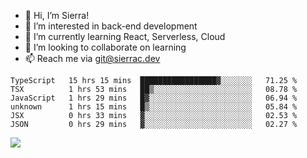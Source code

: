 - 👋 Hi, I’m Sierra!
- 👀 I’m interested in back-end development
- 🌱 I’m currently learning React, Serverless, Cloud
- 💞️ I’m looking to collaborate on learning
- 📫 Reach me via git@sierrac.dev

<!--START_SECTION:waka-->

```text
TypeScript   15 hrs 15 mins  █████████████████▓░░░░░░░   71.25 %
TSX          1 hrs 53 mins   ██▒░░░░░░░░░░░░░░░░░░░░░░   08.78 %
JavaScript   1 hrs 29 mins   █▓░░░░░░░░░░░░░░░░░░░░░░░   06.94 %
unknown      1 hrs 15 mins   █▒░░░░░░░░░░░░░░░░░░░░░░░   05.84 %
JSX          0 hrs 33 mins   ▓░░░░░░░░░░░░░░░░░░░░░░░░   02.53 %
JSON         0 hrs 29 mins   ▓░░░░░░░░░░░░░░░░░░░░░░░░   02.27 %
```

<!--END_SECTION:waka-->


![](https://hit.yhype.me/github/profile?user_id=7351311)
